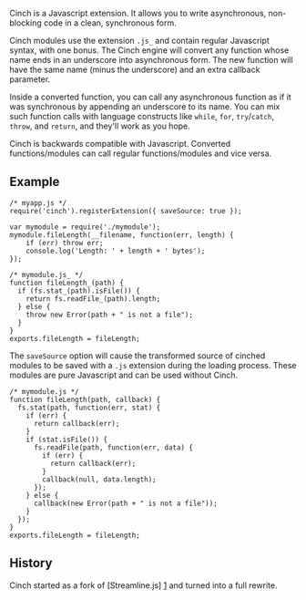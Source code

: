 Cinch is a Javascript extension.  It allows you to write asynchronous, non-blocking code in a clean, synchronous form.

Cinch modules use the extension `.js_` and contain regular Javascript syntax, with one bonus.  The Cinch engine will convert any function whose name ends in an underscore into asynchronous form.  The new function will have the same name (minus the underscore) and an extra callback parameter.

Inside a converted function, you can call any asynchronous function as if it was synchronous by appending an underscore to its name.  You can mix such function calls with language constructs like `while`, `for`, `try`/`catch`, `throw`, and `return`, and they'll work as you hope.

Cinch is backwards compatible with Javascript.  Converted functions/modules can call regular functions/modules and vice versa.

Example
-------
    /* myapp.js */
    require('cinch').registerExtension({ saveSource: true });

    var mymodule = require('./mymodule');
    mymodule.fileLength(__filename, function(err, length) {
        if (err) throw err;
        console.log('Length: ' + length + ' bytes');
    });

    /* mymodule.js_ */
    function fileLength_(path) {
      if (fs.stat_(path).isFile()) {
        return fs.readFile_(path).length;
      } else {
        throw new Error(path + " is not a file");
      }
    }
    exports.fileLength = fileLength;

The `saveSource` option will cause the transformed source of cinched modules to be saved with a `.js` extension during the loading process.  These modules are pure Javascript and can be used without Cinch.

    /* mymodule.js */
    function fileLength(path, callback) {
      fs.stat(path, function(err, stat) {
        if (err) {
          return callback(err);
        }
        if (stat.isFile()) {
          fs.readFile(path, function(err, data) {
            if (err) {
              return callback(err);
            }
            callback(null, data.length);
          });
        } else {
          callback(new Error(path + " is not a file"));
        }
      });
    }
    exports.fileLength = fileLength;

History
-------
Cinch started as a fork of [Streamline.js] [1] and turned into a full rewrite.

[1]: https://github.com/Sage/streamlinejs
